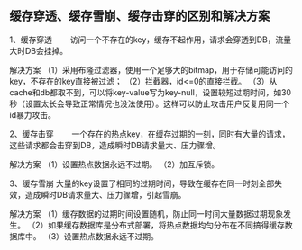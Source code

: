 ## 缓存穿透、缓存雪崩、缓存击穿的区别和解决方案

1、缓存穿透
  访问一个不存在的key，缓存不起作用，请求会穿透到DB，流量大时DB会挂掉。

解决方案
（1）采用布隆过滤器，使用一个足够大的bitmap，用于存储可能访问的key，不存在的key直接被过滤；
（2）拦截器，id<=0的直接拦截。
（3）从cache和db都取不到，可以将key-value写为key-null，设置较短过期时间，如30秒（设置太长会导致正常情况也没法使用）。这样可以防止攻击用户反复用同一个id暴力攻击。

2、缓存击穿
  一个存在的热点key，在缓存过期的一刻，同时有大量的请求，这些请求都会击穿到DB，造成瞬时DB请求量大、压力骤增。

解决方案
（1）设置热点数据永远不过期。
（2）加互斥锁。

3、缓存雪崩
   大量的key设置了相同的过期时间，导致在缓存在同一时刻全部失效，造成瞬时DB请求量大、压力骤增，引起雪崩。

解决方案
（1）缓存数据的过期时间设置随机，防止同一时间大量数据过期现象发生。
（2）如果缓存数据库是分布式部署，将热点数据均匀分布在不同搞得缓存数据库中。
（3）设置热点数据永远不过期。
